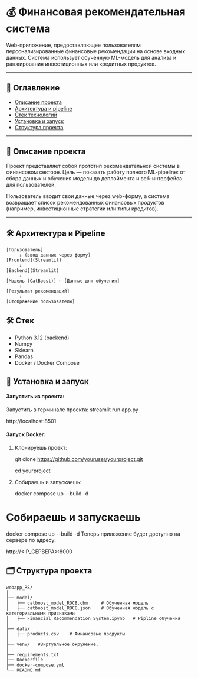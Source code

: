 
# 💰 Финансовая рекомендательная система

Web-приложение, предоставляющее пользователям персонализированные финансовые рекомендации на основе входных данных. Система использует обученную ML-модель для анализа и ранжирования инвестиционных или кредитных продуктов.

---

## 📌 Оглавление

- [Описание проекта](#описание-проекта)
- [Архитектура и pipeline](#архитектура-и-pipeline)
- [Стек технологий](#стек-технологий)
- [Установка и запуск](#установка-и-запуск)
- [Структура проекта](#структура-проекта)

---

## 🧠 Описание проекта

Проект представляет собой прототип рекомендательной системы в финансовом секторе. Цель — показать работу полного ML-pipeline: от сбора данных и обучения модели до деплоймента и веб-интерфейса для пользователей.

Пользователь вводит свои данные через web-форму, а система возвращает список рекомендованных финансовых продуктов (например, инвестиционные стратегии или типы кредитов).

---

## 🛠️ Архитектура и Pipeline

```text
[Пользователь]
     ↓ (ввод данных через форму)
[Frontend](Streamlit)
     ↓
[Backend](Streamlit)
     ↓
[Модель (CatBoost)] ← [Данные для обучения]
     ↓
[Результат рекомендаций]
     ↓
[Отображение пользователю]
```
## 🛠️ Стек

- Python 3.12 (backend)
- Numpy
- Sklearn
- Pandas
- Docker / Docker Compose

## 🚀 Установка и запуск
#### Запустить из проекта:
Запустить в терминале проекта: streamlit run app.py

http://localhost:8501
#### Запуск Docker:
1) Клонируешь проект:

    git clone https://github.com/youruser/yourproject.git
    
    cd yourproject

2) Собираешь и запускаешь:

   docker compose up --build -d
    
# Собираешь и запускаешь
docker compose up --build -d
Теперь приложение будет доступно на сервере по адресу:

http://<IP_СЕРВЕРА>:8000

## 🗂️ Структура проекта
```text
webapp_RS/
│
├── model/
│   ├── catboost_model_ROC8.cbm     # Обученная модель
│   ├── catboost_model_ROC8.json    # Обученная модель c категориальными признаками
│   ├── Financial_Recommendation_System.ipynb   # Pipline обучения
│
├── data/
│   ├── products.csv    # Финансовые продукты
│
├── venv/   #Виртуальное окружение.
│
├── requirements.txt
├── Dockerfile
├── docker-compose.yml
└── README.md
```
